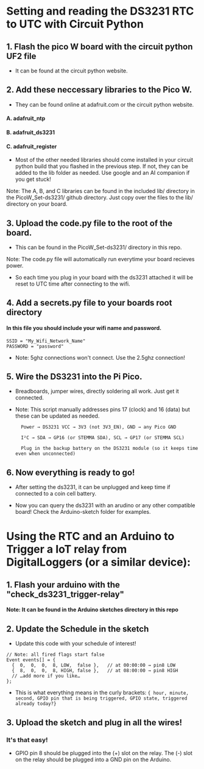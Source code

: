 # Setting and reading the DS3231 RTC to UTC with Circuit Python

## 1. Flash the pico W board with the circuit python UF2 file 
- It can be found at the circuit python website. 

## 2. Add these neccessary libraries to the Pico W. 
- They can be found online at adafruit.com or the circuit python website.

#### A. adafruit_ntp
#### B. adafruit_ds3231
#### C. adafruit_register
	
- Most of the other needed libraries should come installed in your circuit python build that you flashed in the previous step. If not, they can be added to the lib folder as needed. Use google and an AI companion if you get stuck!
	
Note: The A, B, and C libraries can be found in the included lib/ directory in the PicoW_Set-ds3231/ github directory. Just copy over the files to the lib/ directory on your board.

## 3. Upload the code.py file to the root of the board.

- This can be found in the PicoW_Set-ds3231/ directory in this repo.

Note: The code.py file will automatically run everytime your board recieves power.

- So each time you plug in your board with the ds3231 attached it will be reset to UTC time after connecting to the wifi.

## 4. Add a secrets.py file to your boards root directory
#### In this file you should include your wifi name and password.
	SSID = "My_Wifi_Network_Name"
	PASSWORD = "password"

- Note: 5ghz connections won't connect. Use the 2.5ghz connection!

## 5. Wire the DS3231 into the Pi Pico. 

- Breadboards, jumper wires, directly soldering all work. Just get it connected. 

- Note: This script manually addresses pins 17 (clock) and 16 (data) but these can be updated as needed. 

		Power → DS3231 VCC → 3V3 (not 3V3_EN), GND → any Pico GND

		I²C → SDA → GP16 (or STEMMA SDA), SCL → GP17 (or STEMMA SCL)

		Plug in the backup battery on the DS3231 module (so it keeps time even when unconnected)

## 6. Now everything is ready to go! 
- After setting the ds3231, it can be unplugged and keep time if connected to a coin cell battery. 

- Now you can query the ds3231 with an arudino or any other compatible board! Check the Arduino-sketch folder for examples.

# Using the RTC and an Arduino to Trigger a IoT relay from DigitalLoggers (or a similar device):

## 1. Flash your arduino with the "check_ds3231_trigger-relay"
#### Note: It can be found in the Arduino sketches directory in this repo

## 2. Update the Schedule in the sketch

- Update this code with your schedule of interest!
```// ——— your schedule ———
// Note: all fired flags start false
Event events[] = {
  {  0,  0,  0,  8, LOW,  false },   // at 00:00:00 → pin8 LOW
  {  8,  0,  0,  8, HIGH, false },   // at 08:00:00 → pin8 HIGH
  // …add more if you like…
};
```

- This is what everything means in the curly brackets:
```{ hour, minute, second, GPIO pin that is being triggered, GPIO state, triggered already today?}```


## 3. Upload the sketch and plug in all the wires!
### It's that easy!

- GPIO pin 8 should be plugged into the (+) slot on the relay. 
The (-) slot on the relay should be plugged into a GND pin on the Arduino.


